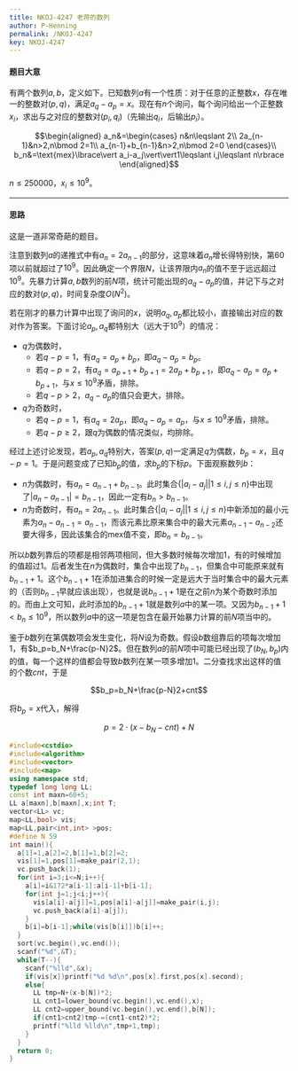 ```yaml
---
title: NKOJ-4247 老蒋的数列
author: P-Henning
permalink: /NKOJ-4247
key: NKOJ-4247
---
```


#### 题目大意

有两个数列$a,b$，定义如下。已知数列$a$有一个性质：对于任意的正整数$x$，存在唯一的整数对$(p,q)$，满足$a_q-a_p=x$。现在有$n$个询问，每个询问给出一个正整数$x_i$，求出与之对应的整数对$(p_i,q_i)$（先输出$q_i$，后输出$p_i$）。

$$\begin{aligned}
a_n&=\begin{cases}
n&n\leqslant 2\\
2a_{n-1}&n>2,n\bmod 2=1\\
a_{n-1}+b_{n-1}&n>2,n\bmod 2=0
\end{cases}\\
b_n&=\text{mex}\lbrace\vert a_i-a_j\vert\vert1\leqslant i,j\leqslant n\rbrace
\end{aligned}$$

$n\leqslant 250000$，$x_i\leqslant 10^9$。

<!--more-->

---

#### 思路

这是一道非常奇葩的题目。

注意到数列$a$的递推式中有$a_n=2a_{n-1}$的部分，这意味着$a_n$增长得特别快，第60项以前就超过了$10^9$。因此确定一个界限$N$，让该界限内$a_n$的值不至于远远超过$10^9$。先暴力计算$a,b$数列的前$N$项，统计可能出现的$a_q-a_p$的值，并记下与之对应的数对$(p,q)$，时间复杂度$O\left(N^2\right)$。

若在刚才的暴力计算中出现了询问的$x$，说明$a_q,a_p$都比较小，直接输出对应的数对作为答案。下面讨论$a_p,a_q$都特别大（远大于$10^9$）的情况：

- $q$为偶数时，
  - 若$q-p=1$，有$a_q=a_p+b_p$，即$a_q-a_p=b_p$。
  - 若$q-p=2$，有$a_q=a_{p+1}+b_{p+1}=2a_p+b_{p+1}$，即$a_q-a_p=a_p+b_{p+1}$，与$x\leqslant 10^9$矛盾，排除。
  - 若$q-p>2$，$a_q-a_p$的值只会更大，排除。
- $q$为奇数时，
  - 若$q-p=1$，有$a_q=2a_p$，即$a_q-a_p=a_p$，与$x\leqslant 10^9$矛盾，排除。
  - 若$q-p\geqslant 2$，跟$q$为偶数的情况类似，均排除。

经过上述讨论发现，若$a_p,a_q$特别大，答案$(p,q)$一定满足$q$为偶数，$b_p=x$，且$q-p=1$。于是问题变成了已知$b_p$的值，求$b_p$的下标$p$。下面观察数列$b$：

- $n$为偶数时，有$a_n=a_{n-1}+b_{n-1}$。此时集合$\lbrace\vert a_i-a_j\vert\vert1\leqslant i,j\leqslant n\rbrace$中出现了$\vert a_n-a_{n-1}\vert=b_{n-1}$，因此一定有$b_n>b_{n-1}$。
- $n$为奇数时，有$a_n=2a_{n-1}$。此时集合$\lbrace\vert a_i-a_j\vert\vert1\leqslant i,j\leqslant n\rbrace$中新添加的最小元素为$a_n-a_{n-1}=a_{n-1}$，而该元素比原来集合中的最大元素$a_{n-1}-a_{n-2}$还要大得多，因此该集合的$\text{mex}$值不变，即$b_n=b_{n-1}$。

所以$b$数列靠后的项都是相邻两项相同，但大多数时候每次增加$1$，有的时候增加的值超过$1$。后者发生在$n$为偶数时，集合中出现了$b_{n-1}$，但集合中可能原来就有$b_{n-1}+1$。这个$b_{n-1}+1$在添加进集合的时候一定是远大于当时集合中的最大元素的（否则$b_{n-1}$早就应该出现），也就是说$b_{n-1}+1$是在之前$n$为某个奇数时添加的。而由上文可知，此时添加的$b_{n-1}+1$就是数列$a$中的某一项。又因为$b_{n-1}+1<b_n\leqslant 10^9$，所以数列$a$中的这一项是包含在最开始暴力计算的前$N$项当中的。

鉴于$b$数列在第偶数项会发生变化，将$N$设为奇数。假设$b$数组靠后的项每次增加$1$，有$b_p=b_N+\frac{p-N}2$。但在数列$a$的前$N$项中可能已经出现了$(b_N,b_p)$内的值，每一个这样的值都会导致$b$数列在某一项多增加$1$。二分查找求出这样的值的个数$cnt$，于是

$$b_p=b_N+\frac{p-N}2+cnt$$

将$b_p=x$代入，解得

$$p=2\cdot(x-b_N-cnt)+N$$
  
```cpp
#include<cstdio>
#include<algorithm>
#include<vector>
#include<map>
using namespace std;
typedef long long LL;
const int maxn=60+5;
LL a[maxn],b[maxn],x;int T;
vector<LL> vc;
map<LL,bool> vis;
map<LL,pair<int,int> >pos;
#define N 59
int main(){
  a[1]=1,a[2]=2,b[1]=1,b[2]=2;
  vis[1]=1,pos[1]=make_pair(2,1);
  vc.push_back(1);
  for(int i=3;i<=N;i++){
    a[i]=i&1?2*a[i-1]:a[i-1]+b[i-1];
    for(int j=1;j<i;j++){
      vis[a[i]-a[j]]=1,pos[a[i]-a[j]]=make_pair(i,j);
      vc.push_back(a[i]-a[j]);
    }
    b[i]=b[i-1];while(vis[b[i]])b[i]++;
  }
  sort(vc.begin(),vc.end());
  scanf("%d",&T);
  while(T--){
    scanf("%lld",&x);
    if(vis[x])printf("%d %d\n",pos[x].first,pos[x].second);
    else{
      LL tmp=N+(x-b[N])*2;
      LL cnt1=lower_bound(vc.begin(),vc.end(),x);
      LL cnt2=upper_bound(vc.begin(),vc.end(),b[N]);
      if(cnt1>cnt2)tmp-=(cnt1-cnt2)*2;
      printf("%lld %lld\n",tmp+1,tmp);
    }
  }
  return 0;
}
```
